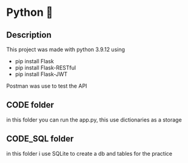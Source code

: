 # Python 🐍
## Description

This project was made with python 3.9.12
using

  - pip install Flask
  - pip install Flask-RESTful
  - pip install Flask-JWT

Postman was use to test the API

## CODE folder
in this folder you can run the app.py, this use dictionaries as a storage

## CODE_SQL folder
in this folder i use SQLite to create a db and tables for the practice
